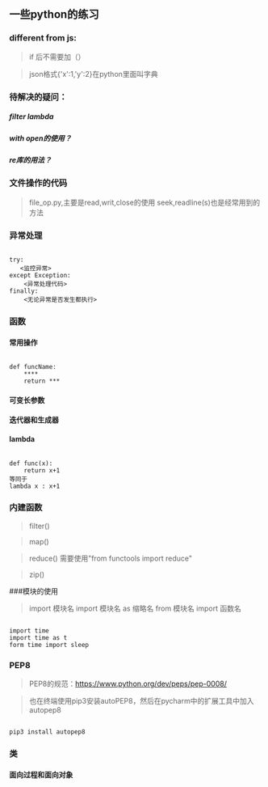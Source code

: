 ## 一些python的练习
### different from js:
> if 后不需要加（）

> json格式{'x':1,'y':2}在python里面叫字典

### 待解决的疑问：
##### filter lambda
##### with open的使用？
##### re库的用法？

### 文件操作的代码
> file_op.py,主要是read,writ,close的使用
> seek,readline(s)也是经常用到的方法

### 异常处理
<pre><code>
try:
   <监控异常>
except Exception:
    <异常处理代码>
finally:
    <无论异常是否发生都执行>
</code></pre>

### 函数
#### 常用操作
<pre><code>
def funcName:
    ****
    return ***
</code></pre>
#### 可变长参数
#### 迭代器和生成器
#### lambda
<pre><code>
def func(x):
    return x+1
等同于
lambda x : x+1
</code></pre>

### 内建函数
> filter()

> map()

> reduce() 需要使用"from functools import reduce"

> zip()

###模块的使用
> import 模块名
> import 模块名 as 缩略名
> from 模块名 import 函数名
 <pre><code>
import time
import time as t
form time import sleep
</code></pre>
### PEP8
> PEP8的规范：https://www.python.org/dev/peps/pep-0008/

> 也在终端使用pip3安装autoPEP8，然后在pycharm中的扩展工具中加入autopep8
<pre><code>
pip3 install autopep8
</code></pre>

### 类
#### 面向过程和面向对象
